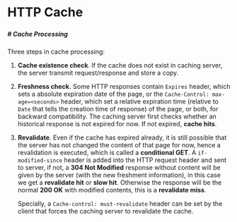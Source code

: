 # HTTP Cache

##### 



##### # Cache Processing

Three steps in cache processing:

1. **Cache existence check**. If the cache does not exist in caching server, the server transmit request/response and store a copy.

2. **Freshness check.** Some HTTP responses contain `Expires` header, which sets a absolute expiration date of the page, or the `Cache-Control: max-age=<seconds>` header, which set a relative expiration time (relative to `Date` that tells the creation time of response) of the page, or both, for backward compatibility. The caching server first checks whether an historical response is not expired for now. If not expired, **cache hits**.

3. **Revalidate**. Even if the cache has expired already, it is still possible that the server has not changed the content of that page for now, hence a revalidation is executed, which is called a **conditional GET**. A `if-modified-since` header is added into the HTTP request header and sent to server, if not, a **304 Not Modified** response without content will be given by the server (with the new freshment information), in this case we get a **revalidate hit** or **slow hit**. Otherwise the response will be the normal **200 OK** with modified contents, this is a **revalidate miss**.

    Specially, a `Cache-control: must-revalidate` header can be set by the client that forces the caching server to revalidate the cache.

